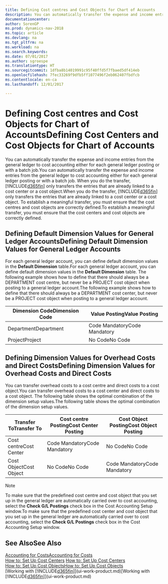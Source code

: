```yaml
---
title: Defining Cost centres and Cost Objects for Chart of Accounts
description: You can automatically transfer the expense and income entries from the general ledger to cost accounting either for each general ledger posting or with a batch job. When you do the transfer, the system only transfers the entries that are already linked to a cost centre or a cost object. To establish a meaningful transfer, you must ensure that the cost centres and cost objects are correctly defined.
documentationcenter: 
author: SorenGP
ms.prod: dynamics-nav-2018
ms.topic: article
ms.devlang: na
ms.tgt_pltfrm: na
ms.workload: na
ms.search.keywords: 
ms.date: 07/01/2017
ms.author: sgroespe
ms.translationtype: HT
ms.sourcegitcommit: 1dfba8b14019991c95f40ffd5f7fbaed5df414eb
ms.openlocfilehash: 7fec33269f9dfb5ff1077496f2eb062407fbdfcb
ms.contentlocale: en-ca
ms.lasthandoff: 12/01/2017

---
```

# <a name="defining-cost-centers-and-cost-objects-for-chart-of-accounts"></a><span data-ttu-id="29253-105">Defining Cost centres and Cost Objects for Chart of Accounts</span><span class="sxs-lookup"><span data-stu-id="29253-105">Defining Cost Centers and Cost Objects for Chart of Accounts</span></span>
<span data-ttu-id="29253-106">You can automatically transfer the expense and income entries from the general ledger to cost accounting either for each general ledger posting or with a batch job.</span><span class="sxs-lookup"><span data-stu-id="29253-106">You can automatically transfer the expense and income entries from the general ledger to cost accounting either for each general ledger posting or with a batch job.</span></span> <span data-ttu-id="29253-107">When you do the transfer, [!INCLUDE[d365fin](includes/d365fin_md.md)] only transfers the entries that are already linked to a cost center or a cost object.</span><span class="sxs-lookup"><span data-stu-id="29253-107">When you do the transfer, [!INCLUDE[d365fin](includes/d365fin_md.md)] only transfers the entries that are already linked to a cost center or a cost object.</span></span> <span data-ttu-id="29253-108">To establish a meaningful transfer, you must ensure that the cost centres and cost objects are correctly defined.</span><span class="sxs-lookup"><span data-stu-id="29253-108">To establish a meaningful transfer, you must ensure that the cost centers and cost objects are correctly defined.</span></span>  

## <a name="defining-default-dimension-values-for-general-ledger-accounts"></a><span data-ttu-id="29253-109">Defining Default Dimension Values for General Ledger Accounts</span><span class="sxs-lookup"><span data-stu-id="29253-109">Defining Default Dimension Values for General Ledger Accounts</span></span>  
<span data-ttu-id="29253-110">For each general ledger account, you can define default dimension values in the **Default Dimension** table.</span><span class="sxs-lookup"><span data-stu-id="29253-110">For each general ledger account, you can define default dimension values in the **Default Dimension** table.</span></span> <span data-ttu-id="29253-111">The following example shows how to define that there should always be a DEPARTMENT cost centre, but never be a PROJECT cost object when posting to a general ledger account.</span><span class="sxs-lookup"><span data-stu-id="29253-111">The following example shows how to define that there should always be a DEPARTMENT cost center, but never be a PROJECT cost object when posting to a general ledger account.</span></span>  

|<span data-ttu-id="29253-112">**Dimension Code**</span><span class="sxs-lookup"><span data-stu-id="29253-112">**Dimension Code**</span></span>|<span data-ttu-id="29253-113">**Value Posting**</span><span class="sxs-lookup"><span data-stu-id="29253-113">**Value Posting**</span></span>|  
|------------------------------------------|-----------------------------------------|  
|<span data-ttu-id="29253-114">Department</span><span class="sxs-lookup"><span data-stu-id="29253-114">Department</span></span>|<span data-ttu-id="29253-115">Code Mandatory</span><span class="sxs-lookup"><span data-stu-id="29253-115">Code Mandatory</span></span>|  
|<span data-ttu-id="29253-116">Project</span><span class="sxs-lookup"><span data-stu-id="29253-116">Project</span></span>|<span data-ttu-id="29253-117">No Code</span><span class="sxs-lookup"><span data-stu-id="29253-117">No Code</span></span>|  

## <a name="defining-dimension-values-for-overhead-costs-and-direct-costs"></a><span data-ttu-id="29253-118">Defining Dimension Values for Overhead Costs and Direct Costs</span><span class="sxs-lookup"><span data-stu-id="29253-118">Defining Dimension Values for Overhead Costs and Direct Costs</span></span>  
 <span data-ttu-id="29253-119">You can transfer overhead costs to a cost centre and direct costs to a cost object.</span><span class="sxs-lookup"><span data-stu-id="29253-119">You can transfer overhead costs to a cost center and direct costs to a cost object.</span></span> <span data-ttu-id="29253-120">The following table shows the optimal combination of the dimension setup values.</span><span class="sxs-lookup"><span data-stu-id="29253-120">The following table shows the optimal combination of the dimension setup values.</span></span>  

|<span data-ttu-id="29253-121">Transfer To</span><span class="sxs-lookup"><span data-stu-id="29253-121">Transfer To</span></span>|<span data-ttu-id="29253-122">Cost centre Posting</span><span class="sxs-lookup"><span data-stu-id="29253-122">Cost Center Posting</span></span>|<span data-ttu-id="29253-123">Cost Object Posting</span><span class="sxs-lookup"><span data-stu-id="29253-123">Cost Object Posting</span></span>|  
|-----------------|-------------------------|-------------------------|  
|<span data-ttu-id="29253-124">Cost centre</span><span class="sxs-lookup"><span data-stu-id="29253-124">Cost Center</span></span>|<span data-ttu-id="29253-125">Code Mandatory</span><span class="sxs-lookup"><span data-stu-id="29253-125">Code Mandatory</span></span>|<span data-ttu-id="29253-126">No Code</span><span class="sxs-lookup"><span data-stu-id="29253-126">No Code</span></span>|  
|<span data-ttu-id="29253-127">Cost Object</span><span class="sxs-lookup"><span data-stu-id="29253-127">Cost Object</span></span>|<span data-ttu-id="29253-128">No Code</span><span class="sxs-lookup"><span data-stu-id="29253-128">No Code</span></span>|<span data-ttu-id="29253-129">Code Mandatory</span><span class="sxs-lookup"><span data-stu-id="29253-129">Code Mandatory</span></span>|  

> [!NOTE]  
>  <span data-ttu-id="29253-130">To make sure that the predefined cost centre and cost object that you set up in the general ledger are automatically carried over to cost accounting, select the **Check G/L Postings** check box in the Cost Accounting Setup window.</span><span class="sxs-lookup"><span data-stu-id="29253-130">To make sure that the predefined cost center and cost object that you set up in the general ledger are automatically carried over to cost accounting, select the **Check G/L Postings** check box in the Cost Accounting Setup window.</span></span>  

## <a name="see-also"></a><span data-ttu-id="29253-131">See Also</span><span class="sxs-lookup"><span data-stu-id="29253-131">See Also</span></span>  
[<span data-ttu-id="29253-132">Accounting for Costs</span><span class="sxs-lookup"><span data-stu-id="29253-132">Accounting for Costs</span></span>](finance-manage-cost-accounting.md)  
<span data-ttu-id="29253-133">[How to: Set Up Cost Centers](finance-how-to-set-up-cost-centers.md) </span><span class="sxs-lookup"><span data-stu-id="29253-133">[How to: Set Up Cost Centers](finance-how-to-set-up-cost-centers.md) </span></span>  
[<span data-ttu-id="29253-134">How to: Set Up Cost Objects</span><span class="sxs-lookup"><span data-stu-id="29253-134">How to: Set Up Cost Objects</span></span>](finance-how-to-set-up-cost-objects.md)  
<span data-ttu-id="29253-135">[Working with [!INCLUDE[d365fin](includes/d365fin_md.md)]](ui-work-product.md)</span><span class="sxs-lookup"><span data-stu-id="29253-135">[Working with [!INCLUDE[d365fin](includes/d365fin_md.md)]](ui-work-product.md)</span></span>

